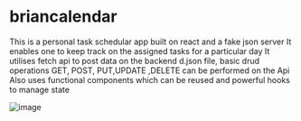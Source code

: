 # briancalendar
This is a personal task schedular app built on react and a fake json server
It enables one to keep track on the assigned tasks for a particular day 
It utilises fetch api to post data on the backend d.json file, basic drud operations GET, POST, PUT,UPDATE ,DELETE can be performed on the Api
Also uses functional components which can be reused and powerful hooks to manage state

![image](https://user-images.githubusercontent.com/61404473/151965028-59edc957-885c-43aa-b86b-ed8da3151932.png)
